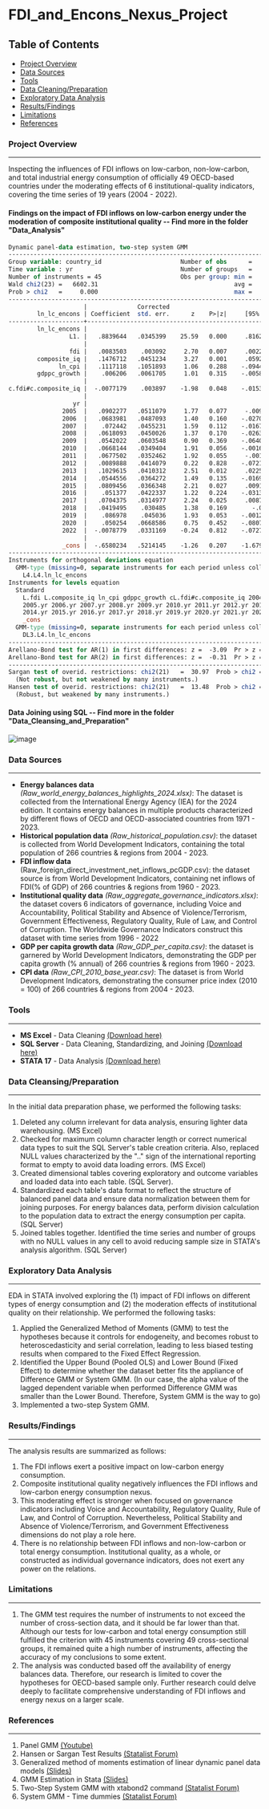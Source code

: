 # FDI_and_Encons_Nexus_Project

## Table of Contents
- [Project Overview](#project-overview)
- [Data Sources](#data-sources)
- [Tools](#tools)
- [Data Cleaning/Preparation](#data-cleansingpreparation)
- [Exploratory Data Analysis](#exploratory-data-analysis)
- [Results/Findings](#resultsfindings)
- [Limitations](#limitations)
- [References](#references)

### Project Overview
---
Inspecting the influences of FDI inflows on low-carbon, non-low-carbon, and total industrial energy consumption of officially 49 OECD-based countries under the moderating effects of 6 institutional-quality indicators, covering the time series of 19 years (2004 - 2022). 

#### Findings on the impact of FDI inflows on low-carbon energy under the moderation of composite institutional quality -- Find more in the folder "Data_Analysis"
```Stata
Dynamic panel-data estimation, two-step system GMM
------------------------------------------------------------------------------
Group variable: country_id                      Number of obs      =       846
Time variable : yr                              Number of groups   =        47
Number of instruments = 45                      Obs per group: min =        18
Wald chi2(23) =   6602.31                                      avg =     18.00
Prob > chi2   =     0.000                                      max =        18
--------------------------------------------------------------------------------------
                     |              Corrected
        ln_lc_encons | Coefficient  std. err.      z    P>|z|     [95% conf. interval]
---------------------+----------------------------------------------------------------
        ln_lc_encons |
                 L1. |   .8839644   .0345399    25.59   0.000     .8162673    .9516614
                     |
                 fdi |   .0083503    .003092     2.70   0.007     .0022901    .0144105
        composite_iq |   .1476712   .0451234     3.27   0.001     .0592309    .2361115
              ln_cpi |   .1117118   .1051893     1.06   0.288    -.0944555    .3178791
        gdppc_growth |    .006206   .0061705     1.01   0.315    -.0058879       .0183
                     |
c.fdi#c.composite_iq |  -.0077179    .003897    -1.98   0.048    -.0153558     -.00008
                     |
                  yr |
               2005  |   .0902277   .0511079     1.77   0.077     -.009942    .1903974
               2006  |   .0683981   .0487093     1.40   0.160    -.0270703    .1638666
               2007  |    .072442   .0455231     1.59   0.112    -.0167818    .1616657
               2008  |   .0618093   .0450026     1.37   0.170    -.0263942    .1500128
               2009  |   .0542022   .0603548     0.90   0.369    -.0640909    .1724954
               2010  |   .0668144   .0349404     1.91   0.056    -.0016675    .1352963
               2011  |   .0677502   .0352462     1.92   0.055     -.001331    .1368315
               2012  |   .0089888   .0414079     0.22   0.828    -.0721691    .0901467
               2013  |   .1029615   .0410312     2.51   0.012     .0225419    .1833811
               2014  |   .0544556   .0364272     1.49   0.135    -.0169403    .1258516
               2015  |   .0809456   .0366348     2.21   0.027     .0091426    .1527485
               2016  |    .051377   .0422337     1.22   0.224    -.0313996    .1341536
               2017  |   .0704375   .0314977     2.24   0.025     .0087032    .1321719
               2018  |   .0419495    .030485     1.38   0.169       -.0178    .1016989
               2019  |    .086978    .045036     1.93   0.053    -.0012911     .175247
               2020  |    .050254   .0668586     0.75   0.452    -.0807864    .1812944
               2022  |  -.0078779   .0331169    -0.24   0.812    -.0727858    .0570301
                     |
               _cons |  -.6580234   .5214145    -1.26   0.207    -1.679977    .3639301
--------------------------------------------------------------------------------------
Instruments for orthogonal deviations equation
  GMM-type (missing=0, separate instruments for each period unless collapsed)
    L4.L4.ln_lc_encons
Instruments for levels equation
  Standard
    L.fdi L.composite_iq ln_cpi gdppc_growth cL.fdi#c.composite_iq 2004b.yr
    2005.yr 2006.yr 2007.yr 2008.yr 2009.yr 2010.yr 2011.yr 2012.yr 2013.yr
    2014.yr 2015.yr 2016.yr 2017.yr 2018.yr 2019.yr 2020.yr 2021.yr 2022.yr
    _cons
  GMM-type (missing=0, separate instruments for each period unless collapsed)
    DL3.L4.ln_lc_encons
------------------------------------------------------------------------------
Arellano-Bond test for AR(1) in first differences: z =  -3.09  Pr > z =  0.002
Arellano-Bond test for AR(2) in first differences: z =  -0.31  Pr > z =  0.758
------------------------------------------------------------------------------
Sargan test of overid. restrictions: chi2(21)   =  30.97  Prob > chi2 =  0.074
  (Not robust, but not weakened by many instruments.)
Hansen test of overid. restrictions: chi2(21)   =  13.48  Prob > chi2 =  0.891
  (Robust, but weakened by many instruments.)
```
#### Data Joining using SQL -- Find more in the folder "Data_Cleansing_and_Preparation"
![image](https://github.com/user-attachments/assets/ddebc730-4045-4511-96f4-243ff1da89d8)



### Data Sources
---
- **Energy balances data** *(Raw_world_energy_balances_highlights_2024.xlsx)*: The dataset is collected from the International Energy Agency (IEA) for the 2024 edition. It contains energy balances in multiple products characterized by different flows of OECD and OECD-associated countries from 1971 - 2023.
- **Historical population data** *(Raw_historical_population.csv)*: the dataset is collected from World Development Indicators, containing the total population of 266 countries & regions from 2004 - 2023.
- **FDI inflow data** (Raw_foreign_direct_investment_net_inflows_pcGDP.csv): the dataset source is from World Development Indicators, containing net inflows of FDI(% of GDP) of 266 countries & regions from 1960 - 2023.
- **Institutional quality data** *(Raw_aggregate_governance_indicators.xlsx)*: the dataset covers 6 indicators of governance, including Voice and Accountability, Political Stability and Absence of Violence/Terrorism, Government Effectiveness, Regulatory Quality, Rule of Law, and Control of Corruption. The Worldwide Governance Indicators construct this dataset with time series from 1996 - 2022
- **GDP per capita growth data** *(Raw_GDP_per_capita.csv)*: the dataset is garnered by World Development Indicators, demonstrating the GDP per capita growth (% annual) of 266 countries & regions from 1960 - 2023.
- **CPI data** *(Raw_CPI_2010_base_year.csv)*: The dataset is from World Development Indicators, demonstrating the consumer price index (2010 = 100) of 266 countries & regions from 2004 - 2023.

### Tools
---
- **MS Excel** - Data Cleaning [(Download here)](https://www.microsoft.com/en-us/microsoft-365/excel)
- **SQL Server** - Data Cleaning, Standardizing, and Joining [(Download here)](https://www.microsoft.com/en-us/sql-server/sql-server-downloads)
- **STATA 17** - Data Analysis [(Download here)](https://download.stata.com/download/)

### Data Cleansing/Preparation
---
In the initial data preparation phase, we performed the following tasks:
1. Deleted any column irrelevant for data analysis, ensuring lighter data warehousing. (MS Excel)
2. Checked for maximum column character length or correct numerical data types to suit the SQL Server's table creation criteria. Also, replaced NULL values characterized by the ".." sign of the international reporting format to empty to avoid data loading errors. (MS Excel)
3. Created dimensional tables covering exploratory and outcome variables and loaded data into each table. (SQL Server).
4. Standardized each table's data format to reflect the structure of balanced panel data and ensure data normalization between them for joining purposes. For energy balances data, perform division calculation to the population data to extract the energy consumption per capita. (SQL Server)
5. Joined tables together. Identified the time series and number of groups with no NULL values in any cell to avoid reducing sample size in STATA's analysis algorithm. (SQL Server)

### Exploratory Data Analysis
---
EDA in STATA involved exploring the (1) impact of FDI inflows on different types of energy consumption and (2) the moderation effects of institutional quality on their relationship. We performed the following tasks:
1. Applied the Generalized Method of Moments (GMM) to test the hypotheses because it controls for endogeneity, and becomes robust to heteroscedasticity and serial correlation, leading to less biased testing results when compared to the Fixed Effect Regression.
2. Identified the Upper Bound (Pooled OLS) and Lower Bound (Fixed Effect) to determine whether the dataset better fits the appliance of Difference GMM or System GMM. (In our case, the alpha value of the lagged dependent variable when performed Difference GMM was smaller than the Lower Bound. Therefore, System GMM is the way to go)
3. Implemented a two-step System GMM.

### Results/Findings
---
The analysis results are summarized as follows:
1. The FDI inflows exert a positive impact on low-carbon energy consumption. 
2. Composite institutional quality negatively influences the FDI inflows and low-carbon energy consumption nexus.
3. This moderating effect is stronger when focused on governance indicators including Voice and Accountability, Regulatory Quality, Rule of Law, and Control of Corruption. Nevertheless, Political Stability and Absence of Violence/Terrorism, and Government Effectiveness dimensions do not play a role here.
4. There is no relationship between FDI inflows and non-low-carbon or total energy consumption. Institutional quality, as a whole, or constructed as individual governance indicators, does not exert any power on the relations.

### Limitations
---
1. The GMM test requires the number of instruments to not exceed the number of cross-section data, and it should be far lower than that. Although our tests for low-carbon and total energy consumption still fulfilled the criterion with 45 instruments covering 49 cross-sectional groups, it remained quite a high number of instruments, affecting the accuracy of my conclusions to some extent.
2. The analysis was conducted based off the availability of energy balances data. Therefore, our research is limited to cover the hypotheses for OECD-based sample only. Further research could delve deeply to facilitate comprehensive understanding of FDI inflows and energy nexus on a larger scale.

### References
---
1. Panel GMM [(Youtube)](https://www.youtube.com/watch?v=Ou4BwR4M6do&list=PL6Y8SvWdPo08BIszhwcL2jydMgBXMCKwb)
2. Hansen or Sargan Test Results [(Statalist Forum)](https://www.statalist.org/forums/forum/general-stata-discussion/general/1432620-xtabond2-system-gmm-robust-estimation-do-i-use-hansen-or-sargan-test-results)
3. Generalized method of moments estimation of linear dynamic panel data models [(Slides)](http://repec.org/usug2019/Kripfganz_uk19.pdf)
4. GMM Estimation in Stata [(Slides)](https://ocw.mit.edu/courses/14-382-econometrics-spring-2017/33c39c3c1de04b9ef16e780dd8b4fa98_MIT14_382S17_GMMslides.pdf)
5. Two-Step System GMM with xtabond2 command [(Statalist Forum)](https://www.statalist.org/forums/forum/general-stata-discussion/general/1681664-two-step-system-gmm-with-xtabond2-command)
6. System GMM - Time dummies [(Statalist Forum)](https://www.statalist.org/forums/forum/general-stata-discussion/general/1357268-system-gmm-time-dummies)
